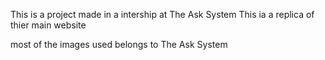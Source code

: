 This is a project made in a intership at The Ask System 
This ia a replica of thier main website

most of the images used belongs to The Ask System
